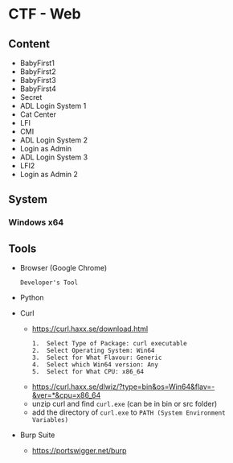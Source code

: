 # CTF - Web

<h2>Content</h2>

* BabyFirst1
* BabyFirst2
* BabyFirst3
* BabyFirst4
* Secret
* ADL Login System 1
* Cat Center
* LFI
* CMI
* ADL Login System 2
* Login as Admin
* ADL Login System 3
* LFI2
* Login as Admin 2

<h2>System</h2>
<h3>Windows x64</h3>

<h2>Tools</h2>

  * Browser (Google Chrome)
        
        Developer's Tool

  * Python
 
  * Curl

      * https://curl.haxx.se/download.html
        ```
        1.  Select Type of Package: curl executable
        2.  Select Operating System: Win64
        3.  Select for What Flavour: Generic
        4.  Select which Win64 version: Any
        5.  Select for What CPU: x86_64
        ```  
      * https://curl.haxx.se/dlwiz/?type=bin&os=Win64&flav=-&ver=*&cpu=x86_64 
      * unzip curl and find `curl.exe` (can be in bin or src folder) 
      * add the directory of `curl.exe` to `PATH (System Environment Variables)`
      
  * Burp Suite
  
      * https://portswigger.net/burp
        

